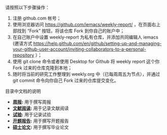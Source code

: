 请按照以下步骤操作：
1. 注册 github.com 帐号；
2. 使用浏览器访问 https://github.com/iemacs/weekly-report/ ，在页面右上部找到 “Fork” 按钮，将该仓库 Fork 到你自己的账户中；
3. 在自己账户中设置 weekly-report 为私有仓库，并添加共同编辑人 iemacs (邀请方式 https://help.github.com/en/github/setting-up-and-managing-your-github-user-account/inviting-collaborators-to-a-personal-repository ）；
4. 使用 git clone 命令或者使用 Desktop for Github 将 weekly report 这个你 Fork 过来的仓库克隆到本地；
5. 随时将当前的研究工作整理到 weekly.org 中（已每周周五为节点），并通过 git commit 命令向你自己 Fork 过来的仓库提交变化。

目录中文档的说明
- **[周报](weekly.org):** 用于撰写周报
- **[文献阅读](reading.org):** 用于记录文献阅读
- **[试验](simulation.org):** 用于记录试验
- **[开题报告](opening_report.txt):** 用于撰写开题报告
- **[硕士论文](thesis.org):** 用于撰写毕业论文
